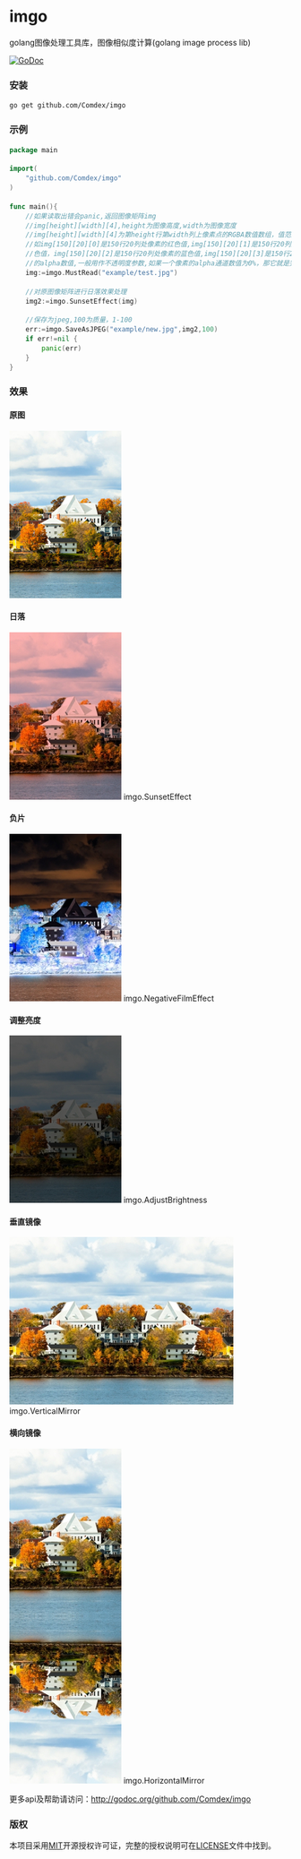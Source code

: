 # imgo
golang图像处理工具库，图像相似度计算(golang image process lib)

[![GoDoc](http://godoc.org/github.com/Comdex/imgo?status.svg)](http://godoc.org/github.com/Comdex/imgo)

### 安装

```shell
go get github.com/Comdex/imgo
```

### 示例

```go
package main

import(
	"github.com/Comdex/imgo"
)

func main(){
    //如果读取出错会panic,返回图像矩阵img
    //img[height][width][4],height为图像高度,width为图像宽度
    //img[height][width][4]为第height行第width列上像素点的RGBA数值数组，值范围为0-255
	//如img[150][20][0]是150行20列处像素的红色值,img[150][20][1]是150行20列处像素的绿
	//色值，img[150][20][2]是150行20列处像素的蓝色值,img[150][20][3]是150行20列处像素
	//的alpha数值,一般用作不透明度参数,如果一个像素的alpha通道数值为0%，那它就是完全透明的.
    img:=imgo.MustRead("example/test.jpg")
	
	//对原图像矩阵进行日落效果处理
	img2:=imgo.SunsetEffect(img)
	
	//保存为jpeg,100为质量，1-100
	err:=imgo.SaveAsJPEG("example/new.jpg",img2,100)
	if err!=nil {
		panic(err)
	}
}
```
### 效果

#### 原图
![](example/test.jpg)          
#### 日落
![](example/sunsetEffect.jpg)          imgo.SunsetEffect
#### 负片
![](example/negativeFilmEffect.jpg)    imgo.NegativeFilmEffect
#### 调整亮度
![](example/adjustlight.jpg)           imgo.AdjustBrightness
#### 垂直镜像
![](example/verticalMirror.jpg)        imgo.VerticalMirror
#### 横向镜像
![](example/HorizontalMirror.jpg)      imgo.HorizontalMirror

更多api及帮助请访问：http://godoc.org/github.com/Comdex/imgo

### 版权

本项目采用[MIT](http://opensource.org/licenses/MIT)开源授权许可证，完整的授权说明可在[LICENSE](LICENSE)文件中找到。

